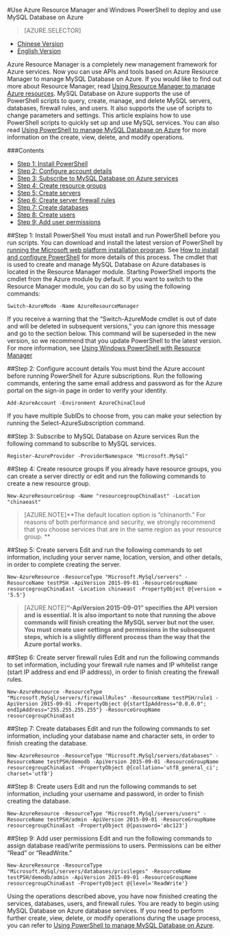 <properties linkid="" urlDisplayName="" pageTitle="Use Azure Resource Manager and PowerShell to deploy and use MySQL Database on Azure – Microsoft Azure cloud" metakeywords="Azure Cloud, technical documentation, documents and resources, MySQL, database, beginner’s guide, Azure MySQL, MySQL PaaS, Azure MySQL PaaS, Azure MySQL Service, Azure RDS" description="This article explains how to use Azure PowerShell scripts to quickly set up and use MySQL services." metaCanonical="" services="MySQL" documentationCenter="Services" title="" authors="sofia" solutions="" manager="" editor="" />

<tags ms.service="mysql" ms.date="" wacn.date="12/28/2015"/>

#Use Azure Resource Manager and Windows PowerShell to deploy and use MySQL Database on Azure
> [AZURE.SELECTOR]
- [Chinese Version](/documentation/articles/mysql-database-e2e-powershell)
- [English Version](/documentation/articles/mysql-database-enus-e2e-powershell)

Azure Resource Manager is a completely new management framework for Azure services. Now you can use APIs and tools based on Azure Resource Manager to manage MySQL Database on Azure. If you would like to find out more about Resource Manager, read [Using Resource Manager to manage Azure resources](/documentation/articles/azure-preview-portal-using-resource-groups). MySQL Database on Azure supports the use of PowerShell scripts to query, create, manage, and delete MySQL servers, databases, firewall rules, and users. It also supports the use of scripts to change parameters and settings. This article explains how to use PowerShell scripts to quickly set up and use MySQL services. You can also read [Using PowerShell to manage MySQL Database on Azure](/documentation/articles/mysql-database-commandlines) for more information on the create, view, delete, and modify operations.

###Contents
- [Step 1: Install PowerShell](#step1)
- [Step 2: Configure account details](#step2)
- [Step 3: Subscribe to MySQL Database on Azure services](#step3)
- [Step 4: Create resource groups](#step4)
- [Step 5: Create servers](#step5)
- [Step 6: Create server firewall rules](#step6)
- [Step 7: Create databases](#step7)
- [Step 8: Create users](#step8)
- [Step 9: Add user permissions](#step9)

##<a id="step1"></a>Step 1: Install PowerShell
You must install and run PowerShell before you run scripts. You can download and install the latest version of PowerShell by [running the Microsoft web platform installation program](http://go.microsoft.com/fwlink/p/?linkid=320376&clcid=0x409). See [How to install and configure PowerShell](http://www.windowsazure.cn/documentation/articles/powershell-install-configure) for more details of this process. The cmdlet that is used to create and manage MySQL Database on Azure databases is located in the Resource Manager module. Starting PowerShell imports the cmdlet from the Azure module by default. If you want to switch to the Resource Manager module, you can do so by using the following commands:

```
Switch-AzureMode -Name AzureResourceManager
```

If you receive a warning that the “Switch-AzureMode cmdlet is out of date and will be deleted in subsequent versions,” you can ignore this message and go to the section below. This command will be superseded in the new version, so we recommend that you update PowerShell to the latest version. For more information, see [Using Windows PowerShell with Resource Manager](http://www.windowsazure.cn/documentation/articles/powershell-azure-resource-manager)

##<a id="step2"></a>Step 2: Configure account details
You must bind the Azure account before running PowerShell for Azure subscriptions. Run the following commands, entering the same email address and password as for the Azure portal on the sign-in page in order to verify your identity.

```
Add-AzureAccount -Environment AzureChinaCloud 
```

If you have multiple SubIDs to choose from, you can make your selection by running the Select-AzureSubscription command.

##<a id="step3"></a>Step 3: Subscribe to MySQL Database on Azure services
Run the following command to subscribe to MySQL services.

```
Register-AzureProvider -ProviderNamespace "Microsoft.MySql"
```

##<a id="step4"></a>Step 4: Create resource groups
If you already have resource groups, you can create a server directly or edit and run the following commands to create a new resource group.

```
New-AzureResourceGroup -Name "resourcegroupChinaEast" -Location "chinaeast"
```

>[AZURE.NOTE]**The default location option is “chinanorth.” For reasons of both performance and security, we strongly recommend that you choose services that are in the same region as your resource group. **

##<a id="step5"></a>Step 5: Create servers
Edit and run the following commands to set information, including your server name, location, version, and other details, in order to complete creating the server.

```
New-AzureResource -ResourceType "Microsoft.MySql/servers" -ResourceName testPSH -ApiVersion 2015-09-01 -ResourceGroupName resourcegroupChinaEast -Location chinaeast -PropertyObject @{version = '5.5'} 
```

>[AZURE.NOTE]**“-ApiVersion 2015-09-01” specifies the API version and is essential. It is also important to note that running the above commands will finish creating the MySQL server but not the user. You must create user settings and permissions in the subsequent steps, which is a slightly different process than the way that the Azure portal works.**

##<a id="step6"></a>Step 6: Create server firewall rules
Edit and run the following commands to set information, including your firewall rule names and IP whitelist range (start IP address and end IP address), in order to finish creating the firewall rules.

```
New-AzureResource -ResourceType "Microsoft.MySql/servers/firewallRules" -ResourceName testPSH/rule1 -ApiVersion 2015-09-01 -PropertyObject @{startIpAddress="0.0.0.0"; endIpAddress="255.255.255.255"} -ResourceGroupName resourcegroupChinaEast
```

##<a id="step7"></a>Step 7: Create databases
Edit and run the following commands to set information, including your database name and character sets, in order to finish creating the database.

```
New-AzureResource -ResourceType "Microsoft.MySql/servers/databases" -ResourceName testPSH/demodb -ApiVersion 2015-09-01 -ResourceGroupName resourcegroupChinaEast -PropertyObject @{collation='utf8_general_ci'; charset='utf8'}
```

##<a id="step8"></a>Step 8: Create users
Edit and run the following commands to set information, including your username and password, in order to finish creating the database.

```
New-AzureResource -ResourceType "Microsoft.MySql/servers/users" -ResourceName testPSH/admin -ApiVersion 2015-09-01 -ResourceGroupName resourcegroupChinaEast -PropertyObject @{password='abc123'}
```

##<a id="step9"></a>Step 9: Add user permissions
Edit and run the following commands to assign database read/write permissions to users. Permissions can be either “Read” or “ReadWrite.”

```
New-AzureResource -ResourceType "Microsoft.MySql/servers/databases/privileges" -ResourceName testPSH/demodb/admin -ApiVersion 2015-09-01 -ResourceGroupName resourcegroupChinaEast -PropertyObject @{level='ReadWrite'}
```

Using the operations described above, you have now finished creating the services, databases, users, and firewall rules. You are ready to begin using MySQL Database on Azure database services. If you need to perform further create, view, delete, or modify operations during the usage process, you can refer to [Using PowerShell to manage MySQL Database on Azure](/documentation/articles/mysql-database-commandlines).



<!--HONumber=81-->